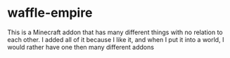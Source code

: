 # waffle-empire
This is a Minecraft addon that has many different things with no relation to each other. I added all of it because I like it, and when I put it into a world, I would rather have one then many different addons
